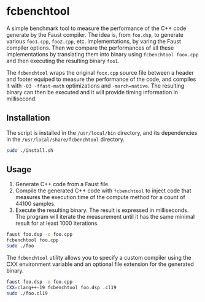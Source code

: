 # fcbenchtool
A simple benchmark tool to measure the performance of the C++ code generate by the Faust compiler. The idea is, from `foo.dsp`, to generate various `foo1.cpp`,  `foo2.cpp`, etc. implementations, by varing the Faust compiler options. Then we compare the performances of all these implementations by translating them into binary using `fcbenchtool foox.cpp` and then executing the resulting binary `foo1`. 

The `fcbenchtool` wraps the original `foox.cpp` source file between a header and footer equiped to measure the performance of the code, and compiles it with `-O3 -ffast-math` optimizations and `-march=native`. The resulting binary can then be executed and it will provide timing information in millisecond.  

## Installation
The script is installed in the `/usr/local/bin` directory, and its dependencies in the `/usr/local/share/fcbenchtool` directory. 

```bash
sudo ./install.sh
```

## Usage

1. Generate C++ code from a Faust file.
2. Compile the generated C++ code with `fcbenchtool` to inject code that measures the execution time of the compute method for a count of 44100 samples.
3. Execute the resulting binary. The result is expressed in milliseconds. The program will iterate the measurement until it has the same minimal result for at least 1000 iterations.


```bash
faust foo.dsp -o foo.cpp
fcbenchtool foo.cpp
sudo ./foo
```

The `fcbenchtool` utility allows you to specify a custom compiler using the CXX environment variable and an optional file extension for the generated binary. 

```bash
faust foo.dsp -o foo.cpp
CXX=clang++-19 fcbenchtool foo.dsp .cl19
sudo ./foo.cl19
```

